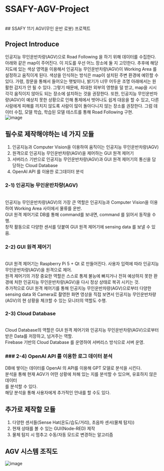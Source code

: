 # SSAFY-AGV-Project  
<br>  
## SSAFY 11기 AGV(무인 운반 로봇) 프로젝트  


## Project Introduce  
인공지능 무인운반차량(AGV)으로 Road Following 을 하기 위해 데이터를 수집한다. 아래와 같은 map이 주어진다. 이 지도를 우선 어느 장소에 둘 지 고민한다. 추후에 해당 지도에 있는 색상 영역을 이용해서 인공지능 무인운반차량(AGV)이 Working Area 를 설정하고 움직이게 된다. 색상을 인식하는 방식은 map이 설치된 주변 환경에 예민할 수 있다. 가령, 창문을 통해서 들어오는 햇빛이나, 밝기가 너무 어두운 조명 아래에서는 원활한 감지가 안 될 수 있다. 그렇기 때문에, 최대한 외부의 영향을 덜 받고, map을 시시각각 움직이지 않아도 되는 장소에 설치하는 것을 권장한다. 또한, 인공지능 무인운반차량(AGV)이 예상치 못한 상황으로 인해 통제에서 벗어나도 쉽게 대응을 할 수 있고, 다른 사람에게 피해를 끼치지 않도록 사람이 많이 돌아다니지 않는 장소를 권장한다. 그럼 데이터 수집, 모델 학습, 학습된 모델 테스트를 통해 Road Following 구현.  
![image](https://github.com/kghees/SSAFY-AGV-Project/assets/92205960/26386e98-8349-4ce1-b5d6-638cd97d965f)  

## 필수로 제작해야하는 네 가지 모듈  
1. 인공지능과 Computer Vision을 이용하여 움직이는 인공지능 무인운반차량(AGV)
2. 원격으로 인공지능 무인운반차량(AGV)을 제어하는 GUI 원격 제어기
3. 서버리스 기반으로 인공지능 무인운반차량(AGV)과 GUI 원격 제어기의 통신을 담당하는 Cloud Database 
4. OpenAI API 를 이용한 로그데이터 분석

### 2-1) 인공지능 무인운반차량(AGV)
<br>
인공지능 무인운반차량(AGV)의 가장 큰 역할은 인공지능과 Computer Vision을 이용하여 Working Area 사이에서 물류를 운반.<br>
GUI 원격 제어기로 DB를 통해 command를 보내면, command 를 읽어서 동작을 수행.<br>
창작 활동으로 다양한 센서를 덧붙여 GUI 원격 제어기에 sensing data 를 보낼 수 있음.<br>


### 2-2) GUI 원격 제어기
<br>
GUI 원격 제어기는 Raspberry Pi 5 + Qt 로 만들어진다. 사용자 입력에 따라 인공지능 무인운반차량(AGV)을 원격으로 제어.<br>
원격 제어기의 가장 중요한 역할은 스스로 통제 불능에 빠지거나 전혀 예상하지 못한 환경에 처한 인공지능 무인운반차량(AGV)을 다시 정상 상태로 복귀 시키는 것.<br>
추가적으로 GUI 원격 제어기를 통해 인공지능 무인운반차량(AGV)으로부터 다양한 sensing data 와 Camera로 촬영한 화면 영상을 직접 보면서 인공지능 무인운반차량(AGV)의 현 상황을 체크할 수 있는 모니터의 역할도 수행.<br>


### 2-3) Cloud Database
<br>
Cloud Database의 역할은 GUI 원격 제어기와 인공지능 무인운반차량(AGV)으로부터 받은 Data를 저장하고, 넘겨주는 역할.<br>
Firebase 기반의 Cloud Database 를 운영하여 서버리스 방식으로 서버 운영. <br>

### ### 2-4) OpenAI API 를 이용한 로그 데이터 분석
DB에 쌓이는 데이터를 OpenAI 의 API를 이용해 GPT 모델로 분석을 시킨다. <br>
분석을 통해 현재 AGV가 어떤 상황에 처해 있는 지를 분석할 수 있으며, 유효하지 않은 데이터<br>를 분석할 수 있다. <br>해당 분석을 통해 사용자에게 추가적인 안내를 할 수도 있다.<br>

## 추가로 제작할 모듈  
1. 다양한 센서들(Sense Hat(온도/습도/거리), 초음파 센서(물체 탐지))
2. 현재 상태를 볼 수 있는 GUI(Node-RED) 제작
3. 물체 탐지 시 멈추고 수동/자동 모드로 변경하는 알고리즘

## AGV 시스템 조직도  
![image](https://github.com/kghees/SSAFY-AGV-Project/assets/92205960/0be8cc1f-221b-4563-b61b-37932205aa4b)
